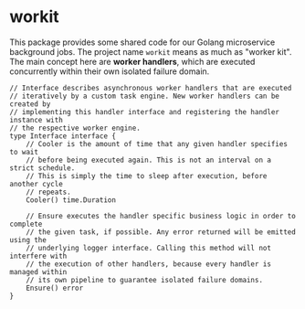# workit

This package provides some shared code for our Golang microservice background
jobs. The project name `workit` means as much as "worker kit". The main concept
here are **worker handlers**, which are executed concurrently within their own
isolated failure domain.

```golang
// Interface describes asynchronous worker handlers that are executed
// iteratively by a custom task engine. New worker handlers can be created by
// implementing this handler interface and registering the handler instance with
// the respective worker engine.
type Interface interface {
	// Cooler is the amount of time that any given handler specifies to wait
	// before being executed again. This is not an interval on a strict schedule.
	// This is simply the time to sleep after execution, before another cycle
	// repeats.
	Cooler() time.Duration

	// Ensure executes the handler specific business logic in order to complete
	// the given task, if possible. Any error returned will be emitted using the
	// underlying logger interface. Calling this method will not interfere with
	// the execution of other handlers, because every handler is managed within
	// its own pipeline to guarantee isolated failure domains.
	Ensure() error
}
```
